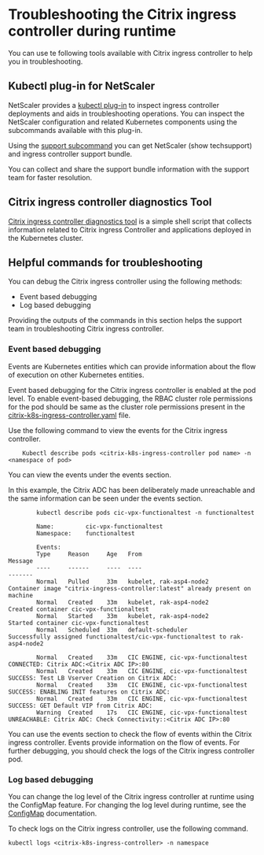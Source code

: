 # Troubleshooting the Citrix ingress controller during runtime

You can use te following tools available with Citrix ingress controller to help you in troubleshooting.

## Kubectl plug-in for NetScaler

NetScaler provides a [kubectl plug-in](https://github.com/netscaler/modern-apps-toolkit/tree/main/netscaler-k8s-plugin) to inspect ingress controller deployments and aids in troubleshooting operations. You can inspect the NetScaler configuration and related Kubernetes components using the subcommands available with this plug-in.

Using the [support subcommand](https://github.com/netscaler/modern-apps-toolkit/tree/main/netscaler-k8s-plugin#support-command) you can get NetScaler (show techsupport) and ingress controller support bundle.

You can collect and share the support bundle information with the support team for faster resolution.

## Citrix ingress controller diagnostics Tool

[Citrix ingress controller diagnostics tool](https://github.com/netscaler/modern-apps-toolkit/tree/main/cic_diagnostics_tool) is a simple shell script that collects information related to Citrix ingress Controller and applications deployed in the Kubernetes cluster.

## Helpful commands for troubleshooting

You can debug the Citrix ingress controller using the following methods:

-  Event based debugging
-  Log based debugging

Providing the outputs of the commands in this section helps the support team in troubleshooting Citrix ingress controller.

### Event based debugging

Events are Kubernetes entities which can provide information about the flow of execution on other Kubernetes entities.

Event based debugging for the Citrix ingress controller is enabled at the pod level. To enable event-based debugging, the RBAC cluster role permissions for the pod should be same as the cluster role permissions present in the [citrix-k8s-ingress-controller.yaml](https://github.com/citrix/citrix-k8s-ingress-controller/blob/master/deployment/baremetal/citrix-k8s-ingress-controller.yaml) file.

Use the following command to view the events for the Citrix ingress controller.

        Kubectl describe pods <citrix-k8s-ingress-controller pod name> -n <namespace of pod>

You can view the events under the events section.

In this example, the Citrix ADC has been deliberately made unreachable and the same information can be seen under the events section.

            kubectl describe pods cic-vpx-functionaltest -n functionaltest

            Name:         cic-vpx-functionaltest
            Namespace:    functionaltest

            Events:
            Type     Reason     Age   From                                Message
            ----     ------     ----  ----                                -------
            Normal   Pulled     33m   kubelet, rak-asp4-node2             Container image "citrix-ingress-controller:latest" already present on machine
            Normal   Created    33m   kubelet, rak-asp4-node2             Created container cic-vpx-functionaltest
            Normal   Started    33m   kubelet, rak-asp4-node2             Started container cic-vpx-functionaltest
            Normal   Scheduled  33m   default-scheduler                   Successfully assigned functionaltest/cic-vpx-functionaltest to rak-asp4-node2

            Normal   Created    33m   CIC ENGINE, cic-vpx-functionaltest  CONNECTED: Citrix ADC:<Citrix ADC IP>:80
            Normal   Created    33m   CIC ENGINE, cic-vpx-functionaltest  SUCCESS: Test LB Vserver Creation on Citrix ADC:
            Normal   Created    33m   CIC ENGINE, cic-vpx-functionaltest  SUCCESS: ENABLING INIT features on Citrix ADC:
            Normal   Created    33m   CIC ENGINE, cic-vpx-functionaltest  SUCCESS: GET Default VIP from Citrix ADC:
            Warning  Created    17s   CIC ENGINE, cic-vpx-functionaltest  UNREACHABLE: Citrix ADC: Check Connectivity::<Citrix ADC IP>:80

You can use the events section to check the flow of events within the Citrix ingress controller. Events provide information on the flow of events. For further debugging, you should check the logs of the Citrix ingress controller pod.

### Log based debugging

 You can change the log level of the Citrix ingress controller at runtime using the ConfigMap feature. For changing the log level during runtime, see the [ConfigMap](https://developer-docs.citrix.com/projects/citrix-k8s-ingress-controller/en/latest/configure/config-map/) documentation.

To check logs on the Citrix ingress controller, use the following command.

    kubectl logs <citrix-k8s-ingress-controller> -n namespace
